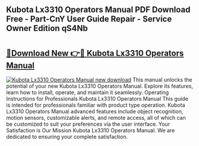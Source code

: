 ## Kubota Lx3310 Operators Manual PDF Download Free - Part-CnY User Guide Repair - Service Owner Edition qS4Nb

# <h2><a href="http://bc86614.oget.top/?id=Kubota+Lx3310+Operators+Manual">🔗Download New 👉🔴 Kubota Lx3310 Operators Manual</a></h2>

[![Kubota Lx3310 Operators Manual new download](https://i.imgur.com/5g1atiW.png)](http://bc86614.oget.top/?id=Kubota+Lx3310+Operators+Manual)
This manual unlocks the potential of your new Kubota Lx3310 Operators Manual. Explore its features, learn how to install, operate, and maintain it seamlessly. Operating Instructions for Professionals Kubota Lx3310 Operators Manual This guide is intended for professionals familiar with product type operation. Kubota Lx3310 Operators Manual advanced features include object recognition, motion sensors, customizable alerts, and remote access, all of which can be customized to suit your preferences via the user interface. Your Satisfaction is Our Mission Kubota Lx3310 Operators Manual. We are dedicated to ensuring your complete satisfaction.

